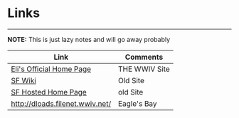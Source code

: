 # Links
***

**NOTE:** This is just lazy notes and will go away probably

Link | Comments
---- | --------
[Eli's Official Home Page](http://wwivbbs.com/) | THE WWIV Site
[SF Wiki](http://sourceforge.net/p/wwiv/wiki/Home/) | Old Site
[SF Hosted Home Page](http://wwiv.sourceforge.net/) | old Site
http://dloads.filenet.wwiv.net/ | Eagle's Bay